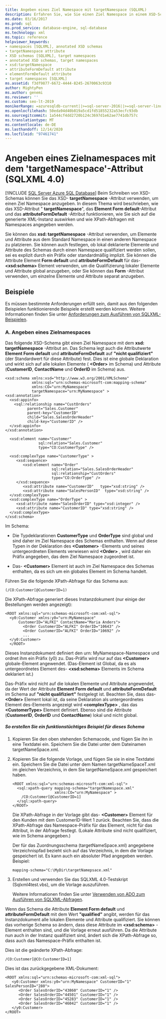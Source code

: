 ```yaml
---
title: Angeben eines Ziel Namespace mit targetNamespace (SQLXML)
description: Erfahren Sie, wie Sie einen Ziel Namespace in einem XSD-Schema mithilfe des targetNamespace-Attributs in SQLXML 4,0 angeben.
ms.date: 03/16/2017
ms.prod: sql
ms.prod_service: database-engine, sql-database
ms.technology: xml
ms.topic: reference
helpviewer_keywords:
- namespaces [SQLXML], annotated XSD schemas
- targetNamespace attribute
- XSD schemas [SQLXML], target namespaces
- annotated XSD schemas, target namespaces
- xsd:targetNamespace
- attributeFormDefault attribute
- elementFormDefault attribute
- target namespaces [SQLXML]
ms.assetid: f3df9877-6672-4444-8245-2670063c9310
author: MightyPen
ms.author: genemi
ms.reviewer: ''
ms.custom: seo-lt-2019
monikerRange: =azuresqldb-current||>=sql-server-2016||>=sql-server-linux-2017||=azuresqldb-mi-current
ms.openlocfilehash: 50eda94d40b819a5cd1fd51855232a53ecfc93db
ms.sourcegitcommit: 1a544cf4dd2720b124c3697d1e62ae7741db757c
ms.translationtype: MT
ms.contentlocale: de-DE
ms.lasthandoff: 12/14/2020
ms.locfileid: "97461741"
---
```

# <a name="specifying-a-target-namespace-using-the-targetnamespace-attribute-sqlxml-40"></a>Angeben eines Zielnamespaces mit dem 'targetNamespace'-Attribut (SQLXML 4.0)
[!INCLUDE [SQL Server Azure SQL Database](../../includes/applies-to-version/sql-asdb.md)]
  Beim Schreiben von XSD-Schemas können Sie das XSD- **targetNamespace** -Attribut verwenden, um einen Ziel Namespace anzugeben. In diesem Thema wird beschrieben, wie das XSD-Attribut " **targetNamespace**", das **Element Form default**-Attribut und das **attributeFormDefault** -Attribut funktionieren, wie Sie sich auf die generierte XML-Instanz auswirken und wie XPath-Abfragen mit Namespaces angegeben werden.  
  
 Sie können das **xsd: targetNamespace** -Attribut verwenden, um Elemente und Attribute aus dem Standard Namespace in einen anderen Namespace zu platzieren. Sie können auch festlegen, ob lokal deklarierte Elemente und Attribute des Schemas durch einen Namespace qualifiziert werden sollen, sei es explizit durch ein Präfix oder standardmäßig implizit. Sie können die Attribute Element **Form default** und **attributeFormDefault** für das- **\<xsd:schema>** Element verwenden, um die Qualifizierung lokaler Elemente und Attribute global anzugeben, oder Sie können das **Form** -Attribut verwenden, um einzelne Elemente und Attribute separat anzugeben.  
  
## <a name="examples"></a>Beispiele  
 Es müssen bestimmte Anforderungen erfüllt sein, damit aus den folgenden Beispielen funktionierende Beispiele erstellt werden können. Weitere Informationen finden Sie unter [Anforderungen zum Ausführen von SQLXML-Beispielen](../../relational-databases/sqlxml/requirements-for-running-sqlxml-examples.md).  
  
### <a name="a-specifying-a-target-namespace"></a>A. Angeben eines Zielnamespaces  
 Das folgende XSD-Schema gibt einen Ziel Namespace mit dem **xsd: targetNamespace** -Attribut an. Das Schema legt auch die Attributwerte **Element Form default** und **attributeFormDefault** auf **"nicht qualifiziert"** (der Standardwert für diese Attribute) fest. Dies ist eine globale Deklaration und wirkt sich auf alle lokalen Elemente ( **\<Order>** im Schema) und Attribute (**CustomerID**, **ContactName** und **OrderID** im Schema) aus.  
  
```  
<xsd:schema xmlns:xsd="http://www.w3.org/2001/XMLSchema"  
            xmlns:sql="urn:schemas-microsoft-com:mapping-schema"  
            xmlns:CO="urn:MyNamespace"   
            targetNamespace="urn:MyNamespace" >  
<xsd:annotation>  
  <xsd:appinfo>  
    <sql:relationship name="CustOrders"  
          parent="Sales.Customer"  
          parent-key="CustomerID"  
          child="Sales.SalesOrderHeader"  
          child-key="CustomerID" />  
  </xsd:appinfo>  
</xsd:annotation>  
  
  <xsd:element name="Customer"   
               sql:relation="Sales.Customer"   
               type="CO:CustomerType" />  
  
  <xsd:complexType name="CustomerType" >  
     <xsd:sequence>  
        <xsd:element name="Order"   
                     sql:relation="Sales.SalesOrderHeader"  
                     sql:relationship="CustOrders"  
                     type="CO:OrderType" />  
     </xsd:sequence>  
        <xsd:attribute name="CustomerID"   type="xsd:string" />   
        <xsd:attribute name="SalesPersonID"  type="xsd:string" />  
  </xsd:complexType>  
  <xsd:complexType name="OrderType" >  
     <xsd:attribute name="SalesOrderID" type="xsd:integer" />  
     <xsd:attribute name="CustomerID" type="xsd:string" />  
  </xsd:complexType>  
</xsd:schema>  
```  
  
 Im Schema:  
  
-   Die Typdeklarationen **CustomerType** und **OrderType** sind global und sind daher im Ziel Namespace des Schemas enthalten. Wenn auf diese Typen in der Deklaration des **\<Customer>** -Elements und seines untergeordneten Elements verwiesen wird **\<Order>** , wird daher ein Präfix angegeben, das dem Ziel Namespace zugeordnet ist.  
  
-   Das- **\<Customer>** Element ist auch im Ziel Namespace des Schemas enthalten, da es sich um ein globales Element im Schema handelt.  
  
 Führen Sie die folgende XPath-Abfrage für das Schema aus:  
  
```  
(/CO:Customer[@CustomerID=1)   
```  
  
 Die XPath-Abfrage generiert dieses Instanzdokument (nur einige der Bestellungen werden angezeigt):  
  
```  
<ROOT xmlns:sql="urn:schemas-microsoft-com:xml-sql">  
  <y0:Customer xmlns:y0="urn:MyNamespace"   
      CustomerID="ALFKI" ContactName="Maria Anders">  
        <Order CustomerID="ALFKI" OrderID="10643" />   
        <Order CustomerID="ALFKI" OrderID="10692" />   
        ...  
  </y0:Customer>  
  </ROOT>  
```  
  
 Dieses Instanzdokument definiert den urn: MyNamespace-Namespace und ordnet ihm ein Präfix (y0) zu. Das-Präfix wird nur auf das **\<Customer>** globale-Element angewendet. (Das-Element ist Global, da es als untergeordnetes Element des- **\<xsd:schema>** Elements im Schema deklariert ist.)  
  
 Das-Präfix wird nicht auf die lokalen Elemente und Attribute angewendet, da der Wert der Attribute **Element Form default** und **attributeFormDefault** im Schema auf **"nicht qualifiziert"** festgelegt ist. Beachten Sie, dass das- **\<Order>** Element lokal ist, da seine Deklaration als untergeordnetes Element des-Elements angezeigt wird **\<complexType>** , das das **\<CustomerType>** Element definiert. Ebenso sind die Attribute (**CustomerID**, **OrderID** und **ContactName**) lokal und nicht global.  
  
##### <a name="to-create-a-working-sample-of-this-schema"></a>So erstellen Sie ein funktionstüchtiges Beispiel für dieses Schema  
  
1.  Kopieren Sie den oben stehenden Schemacode, und fügen Sie ihn in eine Textdatei ein. Speichern Sie die Datei unter dem Dateinamen targetNameSpace.xml.  
  
2.  Kopieren Sie die folgende Vorlage, und fügen Sie sie in eine Textdatei ein. Speichern Sie die Datei unter dem Namen targetNameSpaceT.xml im gleichen Verzeichnis, in dem Sie targetNameSpace.xml gespeichert haben.  
  
    ```  
    <ROOT xmlns:sql="urn:schemas-microsoft-com:xml-sql">  
      <sql:xpath-query mapping-schema="targetNamespace.xml"  
                       xmlns:CO="urn:MyNamespace" >  
        /CO:Customer[@CustomerID=1]  
      </sql:xpath-query>  
    </ROOT>  
    ```  
  
     Die XPath-Abfrage in der Vorlage gibt das- **\<Customer>** Element für den Kunden mit dem CustomerID-Wert 1 zurück. Beachten Sie, dass die XPath-Abfrage das Namespace-Präfix für das Element, nicht für das Attribut, in der Abfrage festlegt. (Lokale Attribute sind nicht qualifiziert, wie im Schema angegeben.)  
  
     Der für das Zuordnungsschema (targetNameSpace.xml) angegebene Verzeichnispfad bezieht sich auf das Verzeichnis, in dem die Vorlage gespeichert ist. Es kann auch ein absoluter Pfad angegeben werden. Beispiel:  
  
    ```  
    mapping-schema="C:\MyDir\targetNamepsace.xml"  
    ```  
  
3.  Erstellen und verwenden Sie das SQLXML 4.0-Testskript (Sqlxml4test.vbs), um die Vorlage auszuführen.  
  
     Weitere Informationen finden Sie unter [Verwenden von ADO zum Ausführen von SQLXML-Abfragen](../../relational-databases/sqlxml/using-ado-to-execute-sqlxml-4-0-queries.md).  
  
 Wenn das Schema die Attribute **Element Form default** und **attributeFormDefault** mit dem Wert **"qualified"** angibt, werden für das Instanzdokument alle lokalen Elemente und Attribute qualifiziert. Sie können das vorherige Schema so ändern, dass diese Attribute im **\<xsd:schema>** -Element enthalten sind, und die Vorlage erneut ausführen. Da die Attribute nun auch in der Instanz qualifiziert sind, ändert sich die XPath-Abfrage so, dass auch das Namespace-Präfix enthalten ist.  
  
 Dies ist die geänderte XPath-Abfrage:  
  
```  
/CO:Customer[@CO:CustomerID=1]  
```  
  
 Dies ist das zurückgegebene XML-Dokument:  
  
```  
<ROOT xmlns:sql="urn:schemas-microsoft-com:xml-sql">  
   <y0:Customer xmlns:y0="urn:MyNamespace" CustomerID="1" SalesPersonID="280">  
      <Order SalesOrderID="43860" CustomerID="1" />   
      <Order SalesOrderID="44501" CustomerID="1" />   
      <Order SalesOrderID="45283" CustomerID="1" />   
      <Order SalesOrderID="46042" CustomerID="1" />   
   </y0:Customer>  
</ROOT>  
```  
  
  
